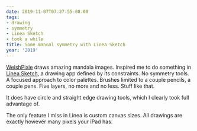```yaml
---
date: 2019-11-07T07:27:55-08:00
tags:
- drawing
- symmetry
- Linea Sketch
- took a while
title: Some manual symmetry with Linea Sketch
year: '2019'
---
```


[WelshPixie][] draws amazing mandala images. Inspired me to do something in [Linea Sketch][], a drawing app defined
by its constraints. No symmetry tools. A focused approach to color palettes. Brushes limited to a couple
pencils, a couple pens. Five layers, no more and no less. Stuff like that.

It does have circle and straight edge drawing tools, which I clearly took full advantage of.

The only feature I miss in Linea is custom canvas sizes. All drawings are exactly however many pixels your
iPad has.

[WelshPixie]: http://delsdoodles.com/
[Linea Sketch]: https://linea-app.com/
